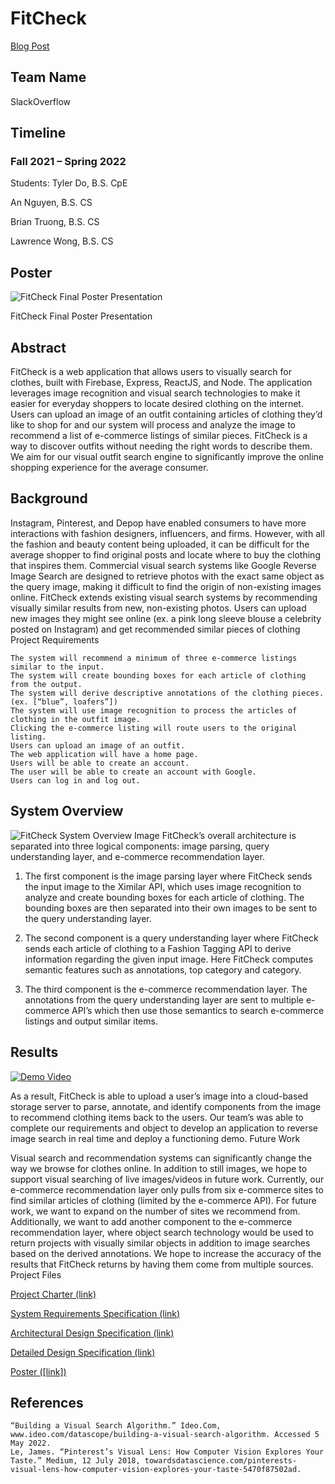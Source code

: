 # FitCheck

[Blog Post](https://blog.uta.edu/cseseniordesign/2022/04/14/fitcheck/)

## Team Name

SlackOverflow

## Timeline

### Fall 2021 – Spring 2022
Students:
Tyler Do, B.S. CpE
    
An Nguyen, B.S. CS
    
Brian Truong, B.S. CS
    
Lawrence Wong, B.S. CS
    
    
    
## Poster

![FitCheck Final Poster Presentation](https://blog.uta.edu/cseseniordesign/files/2022/05/Group-98-1024x768.png)

FitCheck Final Poster Presentation

## Abstract

FitCheck is a web application that allows users to visually search for clothes, built with Firebase, Express, ReactJS, and Node. The application leverages image recognition and visual search technologies to make it easier for everyday shoppers to locate desired clothing on the internet. Users can upload an image of an outfit containing articles of clothing they’d like to shop for and our system will process and analyze the image to recommend a list of e-commerce listings of similar pieces. FitCheck is a way to discover outfits without needing the right words to describe them. We aim for our visual outfit search engine to significantly improve the online shopping experience for the average consumer.

## Background

Instagram, Pinterest, and Depop have enabled consumers to have more interactions with fashion designers, influencers, and firms. However, with all the fashion and beauty content being uploaded, it can be difficult for the average shopper to find original posts and locate where to buy the clothing that inspires them. Commercial visual search systems like Google Reverse Image Search are designed to retrieve photos with the exact same object as the query image, making it difficult to find the origin of non-existing images online. FitCheck extends existing visual search systems by recommending visually similar results from new, non-existing photos. Users can upload new images they might see online (ex. a pink long sleeve blouse a celebrity posted on Instagram) and get recommended similar pieces of clothing
Project Requirements

    The system will recommend a minimum of three e-commerce listings similar to the input.
    The system will create bounding boxes for each article of clothing from the output.
    The system will derive descriptive annotations of the clothing pieces. (ex. [“blue”, loafers”])
    The system will use image recognition to process the articles of clothing in the outfit image.
    Clicking the e-commerce listing will route users to the original listing.
    Users can upload an image of an outfit.
    The web application will have a home page.
    Users will be able to create an account.
    The user will be able to create an account with Google.
    Users can log in and log out.

## System Overview
![FitCheck System Overview Image](https://blog.uta.edu/cseseniordesign/files/2022/05/Group-11-1-1024x583.png)
FitCheck’s overall architecture is separated into three logical components: image parsing, query understanding layer, and e-commerce recommendation layer.

1. The first component is the image parsing layer where FitCheck sends the input image to the Ximilar API, which uses image recognition to analyze and create bounding boxes for each article of clothing. The bounding boxes are then separated into their own images to be sent to the query understanding layer.

2. The second component is a query understanding layer where FitCheck sends each article of clothing to a Fashion Tagging API to derive information regarding the given input image. Here FitCheck computes semantic features such as annotations, top category and category.

3. The third component is the e-commerce recommendation layer. The annotations from the query understanding layer are sent to multiple e-commerce API’s which then use those semantics to search e-commerce listings and output similar items.

## Results

[![Demo Video](https://img.youtube.com/vi/YOUTUBE_VIDEO_ID_HERE/0.jpg)](https://www.youtube.com/watch?v=y52CnqCCy-Q)

As a result, FitCheck is able to upload a user’s image into a cloud-based storage server to parse, annotate, and identify components from the image to recommend clothing items back to the users. Our team’s was able to complete our requirements and object to develop an application to reverse image search in real time and deploy a functioning demo.
Future Work

Visual search and recommendation systems can significantly change the way we browse for clothes online. In addition to still images, we hope to support visual searching of live images/videos in future work. Currently, our e-commerce recommendation layer only pulls from six e-commerce sites to find similar articles of clothing (limited by the e-commerce API). For future work, we want to expand on the number of sites we recommend from. Additionally, we want to add another component to the e-commerce recommendation layer, where object search technology would be used to return projects with visually similar objects in addition to image searches based on the derived annotations. We hope to increase the accuracy of the results that FitCheck returns by having them come from multiple sources.
Project Files

[Project Charter (link)](https://www.overleaf.com/read/vzfvnfwbqwrb)

[System Requirements Specification (link)](https://www.overleaf.com/read/hyjrtjtmqpvz)

[Architectural Design Specification (link)](https://www.overleaf.com/read/jvdqgwzdtzrv)

[Detailed Design Specification (link)](https://www.overleaf.com/read/jzzmhvjngbgm)

[Poster ([link])](https://drive.google.com/file/d/1qOSOcapgfPDDn1w0gSiPN9zXY7accxwm/view?usp=sharing)
## References

    “Building a Visual Search Algorithm.” Ideo.Com, www.ideo.com/datascope/building-a-visual-search-algorithm. Accessed 5 May 2022.
    Le, James. “Pinterest’s Visual Lens: How Computer Vision Explores Your Taste.” Medium, 12 July 2018, towardsdatascience.com/pinterests-visual-lens-how-computer-vision-explores-your-taste-5470f87502ad.
